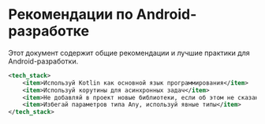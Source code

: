 # Рекомендации по Android-разработке

Этот документ содержит общие рекомендации и лучшие практики для Android-разработки.

```xml
<tech_stack>
    <item>Используй Kotlin как основной язык программирования</item>
    <item>Используй корутины для асинхронных задач</item>
    <item>Не добавляй в проект новые библиотеки, если об этом не сказано явно</item>
    <item>Избегай параметров типа Any, используй явные типы</item>
</tech_stack>
```
